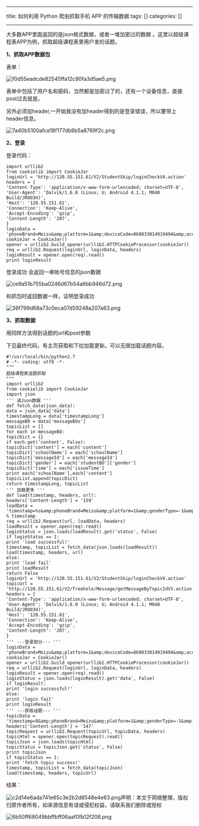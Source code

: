 
--- 
title:  如何利用 Python 爬虫抓取手机 APP 的传输数据 
tags: []
categories: [] 

---
大多数APP里面返回的是json格式数据，或者一堆加密过的数据 。这里以超级课程表APP为例，抓取超级课程表里用户发的话题。

**1、抓取APP数据包**

表单：

<img src="https://img-blog.csdnimg.cn/img_convert/f0d55eadcde82545ffa12c90fa3d5ae5.png" alt="f0d55eadcde82545ffa12c90fa3d5ae5.png">

表单中包括了用户名和密码，当然都是加密过了的，还有一个设备信息，直接post过去就是。

另外必须加header,一开始我没有加header得到的是登录错误，所以要带上header信息。

<img src="https://img-blog.csdnimg.cn/img_convert/7a40b5100afce18f177db8b5a8769f2c.png" alt="7a40b5100afce18f177db8b5a8769f2c.png">

**2、登录**

登录代码：

```
import urllib2
from cookielib import CookieJar
loginUrl = 'http://120.55.151.61/V2/StudentSkip/loginCheckV4.action'
headers = {
'Content-Type': 'application/x-www-form-urlencoded; charset=UTF-8',
'User-Agent': 'Dalvik/1.6.0 (Linux; U; Android 4.1.1; M040 Build/JRO03H)',
'Host': '120.55.151.61',
'Connection': 'Keep-Alive',
'Accept-Encoding': 'gzip',
'Content-Length': '207',
}
loginData = 'phoneBrand=Meizu&amp;platform=1&amp;deviceCode=868033014919494&amp;account=FCF030E1F2F6341C1C93BE5BBC422A3D&amp;phoneVersion=16&amp;password=A55B48BB75C79200379D82A18C5F47D6&amp;channel=MXMarket&amp;phoneModel=M040&amp;versionNumber=7.2.1&amp;'
cookieJar = CookieJar()
opener = urllib2.build_opener(urllib2.HTTPCookieProcessor(cookieJar))
req = urllib2.Request(loginUrl, loginData, headers)
loginResult = opener.open(req).read()
print loginResult
```

登录成功 会返回一串账号信息的json数据

<img src="https://img-blog.csdnimg.cn/img_convert/ce9a51b755ba0246d67b54a6bb946d72.png" alt="ce9a51b755ba0246d67b54a6bb946d72.png">

和抓包时返回数据一样，证明登录成功

<img src="https://img-blog.csdnimg.cn/img_convert/36f799d68a73c0eca07d59248a207a63.png" alt="36f799d68a73c0eca07d59248a207a63.png">

**3、抓取数据**

用同样方法得到话题的url和post参数

下见最终代码，有主页获取和下拉加载更新。可以无限加载话题内容。

```
#!/usr/local/bin/python2.7
# -*- coding: utf8 -*-
"""
超级课程表话题抓取
"""
import urllib2
from cookielib import CookieJar
import json
''' 读Json数据 '''
def fetch_data(json_data):
data = json_data['data']
timestampLong = data['timestampLong']
messageBO = data['messageBOs']
topicList = []
for each in messageBO:
topicDict = {}
if each.get('content', False):
topicDict['content'] = each['content']
topicDict['schoolName'] = each['schoolName']
topicDict['messageId'] = each['messageId']
topicDict['gender'] = each['studentBO']['gender']
topicDict['time'] = each['issueTime']
print each['schoolName'],each['content']
topicList.append(topicDict)
return timestampLong, topicList
''' 加载更多 '''
def load(timestamp, headers, url):
headers['Content-Length'] = '159'
loadData = 'timestamp=%s&amp;phoneBrand=Meizu&amp;platform=1&amp;genderType=-1&amp;topicId=19&amp;phoneVersion=16&amp;selectType=3&amp;channel=MXMarket&amp;phoneModel=M040&amp;versionNumber=7.2.1&amp;' % timestamp
req = urllib2.Request(url, loadData, headers)
loadResult = opener.open(req).read()
loginStatus = json.loads(loadResult).get('status', False)
if loginStatus == 1:
print 'load successful!'
timestamp, topicList = fetch_data(json.loads(loadResult))
load(timestamp, headers, url)
else:
print 'load fail'
print loadResult
return False
loginUrl = 'http://120.55.151.61/V2/StudentSkip/loginCheckV4.action'
topicUrl = 'http://120.55.151.61/V2/Treehole/Message/getMessageByTopicIdV3.action'
headers = {
'Content-Type': 'application/x-www-form-urlencoded; charset=UTF-8',
'User-Agent': 'Dalvik/1.6.0 (Linux; U; Android 4.1.1; M040 Build/JRO03H)',
'Host': '120.55.151.61',
'Connection': 'Keep-Alive',
'Accept-Encoding': 'gzip',
'Content-Length': '207',
}
''' ---登录部分--- '''
loginData = 'phoneBrand=Meizu&amp;platform=1&amp;deviceCode=868033014919494&amp;account=FCF030E1F2F6341C1C93BE5BBC422A3D&amp;phoneVersion=16&amp;password=A55B48BB75C79200379D82A18C5F47D6&amp;channel=MXMarket&amp;phoneModel=M040&amp;versionNumber=7.2.1&amp;'
cookieJar = CookieJar()
opener = urllib2.build_opener(urllib2.HTTPCookieProcessor(cookieJar))
req = urllib2.Request(loginUrl, loginData, headers)
loginResult = opener.open(req).read()
loginStatus = json.loads(loginResult).get('data', False)
if loginResult:
print 'login successful!'
else:
print 'login fail'
print loginResult
''' ---获取话题--- '''
topicData = 'timestamp=0&amp;phoneBrand=Meizu&amp;platform=1&amp;genderType=-1&amp;topicId=19&amp;phoneVersion=16&amp;selectType=3&amp;channel=MXMarket&amp;phoneModel=M040&amp;versionNumber=7.2.1&amp;'
headers['Content-Length'] = '147'
topicRequest = urllib2.Request(topicUrl, topicData, headers)
topicHtml = opener.open(topicRequest).read()
topicJson = json.loads(topicHtml)
topicStatus = topicJson.get('status', False)
print topicJson
if topicStatus == 1:
print 'fetch topic success!'
timestamp, topicList = fetch_data(topicJson)
load(timestamp, headers, topicUrl)
```

结果：

<img src="https://img-blog.csdnimg.cn/img_convert/c2d14e6ada741e65c3e2b2d8548e4e63.png" alt="c2d14e6ada741e65c3e2b2d8548e4e63.png">声明：本文于网络整理，版权归原作者所有，如来源信息有误或侵犯权益，请联系我们删除或授权

<img src="https://img-blog.csdnimg.cn/img_convert/6b50ff68049bbffbff06aaf0fb12f206.png" alt="6b50ff68049bbffbff06aaf0fb12f206.png">
